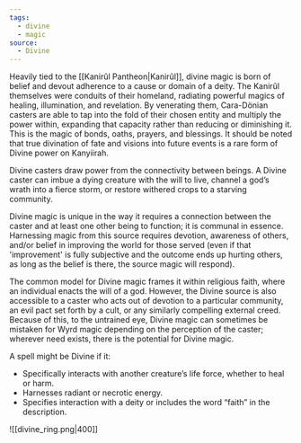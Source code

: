 ```yaml
---
tags:
  - divine
  - magic
source:
  - Divine
---
```

Heavily tied to the [[Kanirûl Pantheon|Kanirûl]], divine magic is born of belief and devout adherence to a cause or domain of a deity. The Kanirûl themselves were conduits of their homeland, radiating powerful magics of healing, illumination, and revelation. By venerating them, Cara-Dönian casters are able to tap into the fold of their chosen entity and multiply the power within, expanding that capacity rather than reducing or diminishing it. This is the magic of bonds, oaths, prayers, and blessings. It should be noted that true divination of fate and visions into future events is a rare form of Divine power on Kanyiirah.

Divine casters draw power from the connectivity between beings. A Divine caster can imbue a dying creature with the will to live, channel a god’s wrath into a fierce storm, or restore withered crops to a starving community. 

Divine magic is unique in the way it requires a connection between the caster and at least one other being to function; it is communal in essence. Harnessing magic from this source requires devotion, awareness of others, and/or belief in improving the world for those served (even if that 'improvement' is fully subjective and the outcome ends up hurting others, as long as the belief is there, the source magic will respond).

The common model for Divine magic frames it within religious faith, where an individual enacts the will of a god. However, the Divine source is also accessible to a caster who acts out of devotion to a particular community, an evil pact set forth by a cult, or any similarly compelling external creed. Because of this, to the untrained eye, Divine magic can sometimes be mistaken for Wyrd magic depending on the perception of the caster; wherever need exists, there is the potential for Divine magic.

A spell might be Divine if it: 
- Specifically interacts with another creature’s life force, whether to heal or harm.
- Harnesses radiant or necrotic energy.
- Specifies interaction with a deity or includes the word “faith” in the description.

![[divine_ring.png|400]]

